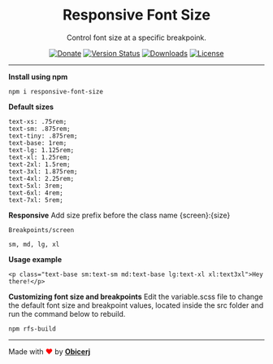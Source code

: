 <h1 align="center">Responsive Font Size </h1>
<p align="center">Control font size at a specific breakpoink.</p>


<p align="center">
<a href="https://www.paypal.com/donate/?hosted_button_id=PSZFE9T4P2TWY" target="_blank"><img src="https://img.shields.io/badge/Donate-PayPal-green.svg" alt="Donate"></a>
<a href="https://www.npmjs.com/package/responsive-font-size"><img src="https://badge.fury.io/js/responsive-font-size.svg" alt="Version Status"></a>
<a href="https://www.npmjs.com/package/responsive-font-size"><img src="https://img.shields.io/npm/dt/responsive-font-size.svg" alt="Downloads"></a>
<a href="https://www.npmjs.com/package/responsive-font-size"><img src="https://img.shields.io/npm/l/responsive-font-size.svg" alt="License"></a>
</p>

------

__Install using npm__
```
npm i responsive-font-size
```

__Default sizes__
```
text-xs: .75rem;
text-sm: .875rem;
text-tiny: .875rem;
text-base: 1rem;
text-lg: 1.125rem;
text-xl: 1.25rem;
text-2xl: 1.5rem;
text-3xl: 1.875rem;
text-4xl: 2.25rem;
text-5xl: 3rem;
text-6xl: 4rem;
text-7xl: 5rem;
```

__Responsive__
Add size prefix before the class name {screen}:{size}

`Breakpoints/screen`
```
sm, md, lg, xl
```

__Usage example__
```
<p class="text-base sm:text-sm md:text-base lg:text-xl xl:text3xl">Hey there!</p>
```

__Customizing font size and breakpoints__
Edit the variable.scss file to change the default font size and breakpoint values, located inside the src folder and run the command below to rebuild.
```
npm rfs-build
```


------

Made with <span style="color:red">♥</span> by __[Obicerj](https://twitter.com/Obicerj)__
